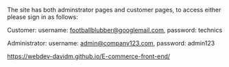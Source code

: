 The site has both adminstrator pages and customer pages, to access either please sign in as follows:

Customer: username: footballblubber@googlemail.com, password: technics

Administrator: username: admin@company123.com, password: admin123

https://webdev-davidm.github.io/E-commerce-front-end/
